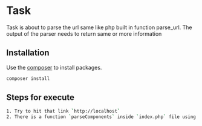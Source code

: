 # Task

Task is about to parse the url same like php built in function parse_url. The output of the parser needs to return same or more
                                                                          information

## Installation

Use the [composer](https://getcomposer.org/) to install packages.

```bash
composer install
```

## Steps for execute

```bash
1. Try to hit that link `http://localhost`
2. There is a function `parseComponents` inside `index.php` file using the url parameter.
```
